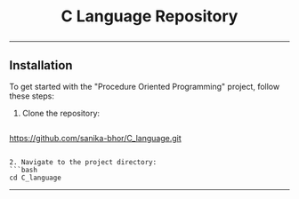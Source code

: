 # <p align="center">C Language Repository</p>

-------------------------------------------------------------------------------------------------------------------------------------------------

## Installation

To get started with the "Procedure Oriented Programming" project, follow these steps:

1. Clone the repository:
   ```bash
https://github.com/sanika-bhor/C_language.git
   ```
   
2. Navigate to the project directory:
   ```bash
   cd C_language
   ```

-------------------------------------------------------------------------------------------------------------------------------------------------
